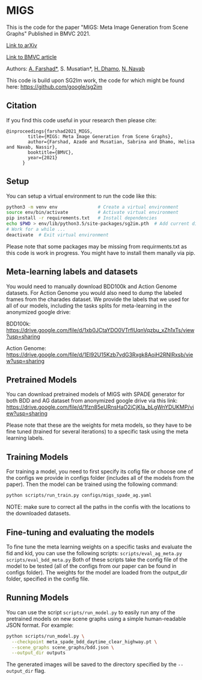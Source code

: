 # MIGS

This is the code for the paper "MIGS: Meta Image Generation from Scene Graphs" Published in BMVC 2021.

<a href="https://arxiv.org/abs/2110.11918">Link to arXiv</a>

<a href="https://www.bmvc2021-virtualconference.com/assets/papers/1435.pdf">Link to BMVC article</a>

Authors: <a href="https://www.in.tum.de/campar/members/azade-farshad/">A. Farshad*</a>, S. Musatian*, <a href="https://campar.in.tum.de/Main/HelisaDhamo">H. Dhamo</a>, <a href="https://www.in.tum.de/campar/members/cv-nassir-navab/nassir-navab/">N. Navab</a>

This code is build upon SG2Im work, the code for which might be found here: https://github.com/google/sg2im

## Citation
If you find this code useful in your research then please cite:
```
@inproceedings{farshad2021_MIGS,
	    title={MIGS: Meta Image Generation from Scene Graphs},
	    author={Farshad, Azade and Musatian, Sabrina and Dhamo, Helisa and Navab, Nassir},
	    booktitle={BMVC},
	    year={2021}
	  }
```

## Setup
You can setup a virtual environment to run the code like this:

```bash
python3 -m venv env               # Create a virtual environment
source env/bin/activate           # Activate virtual environment
pip install -r requirements.txt   # Install dependencies
echo $PWD > env/lib/python3.5/site-packages/sg2im.pth  # Add current directory to python path
# Work for a while ...
deactivate  # Exit virtual environment
```
Please note that some packages may be missing from requirments.txt as this code is work in progress. You might have to install them manally via pip.

## Meta-learning labels and datasets
You would need to manually download BDD100k and Action Genome datasets.
For Action Genome you would also need to dump the labeled frames from the charades dataset.
We provide the labels that we used for all of our models, including the tasks splits for meta-learning in the anonymized google drive:

BDD100k: https://drive.google.com/file/d/1xb0JCtaYDO0VTrflUqnVqzbu_xZh1xTs/view?usp=sharing

Action Genome: https://drive.google.com/file/d/1EI92U15Kzb7vdG3Rxgk8AoiH2RNlRxsb/view?usp=sharing

## Pretrained Models
You can download pretrained models of MIGS with SPADE generator for both BDD and AG dataset from anonymized google drive via this link:
https://drive.google.com/file/d/1fzn85eURnsHaO2iCjKIa_bLgWnYDUKMP/view?usp=sharing
 
Please note that these are the weights for meta models, so they have to be fine tuned (trained for several iterations) to a specific task using the meta learning labels. 

## Training Models
For training a model, you need to first specify its cofig file or choose one of the configs we provide in configs folder (includes all of the models from the paper).
Then the model can be trained using the following command:

```bash
python scripts/run_train.py configs/migs_spade_ag.yaml
```

NOTE: make sure to correct all the paths in the confis with the locations to the downloaded datasets. 

## Fine-tuning and evaluating the models
To fine tune the meta learning weights on a specific tasks and evaluate the fid and kid, you can use the following scripts: 
`scripts/eval_ag_meta.py`
`scripts/eval_bdd_meta.py`
Both of these scripts take the config file of the model to be tested (all of the configs from our paper can be found in configs folder). The weights for the model are loaded from the output_dir folder, specified in the config file.     
## Running Models
You can use the script `scripts/run_model.py` to easily run any of the pretrained models on new scene graphs using a simple human-readable JSON format. For example:

```bash
python scripts/run_model.py \
  --checkpoint meta_spade_bdd_daytime_clear_highway.pt \
  --scene_graphs scene_graphs/bdd.json \
  --output_dir outputs
```

The generated images will be saved to the directory specified by the `--output_dir` flag. 


